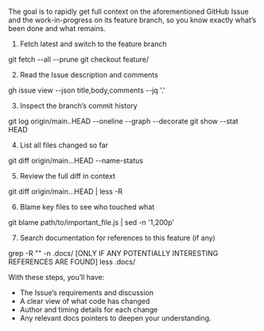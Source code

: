 The goal is to rapidly get full context on the aforementioned GitHub Issue and the work-in-progress on its feature branch, so you know exactly what’s been done and what remains.

1. Fetch latest and switch to the feature branch

git fetch --all --prune
git checkout feature/<branch-name>

2. Read the Issue description and comments

gh issue view <issue-number> --json title,body,comments --jq '.'

3. Inspect the branch’s commit history

git log origin/main..HEAD --oneline --graph --decorate
git show --stat HEAD

4. List all files changed so far

git diff origin/main...HEAD --name-status

5. Review the full diff in context

git diff origin/main...HEAD | less -R

6. Blame key files to see who touched what

git blame path/to/important_file.js | sed -n '1,200p'

7. Search documentation for references to this feature (if any)

grep -R "<search-term>" -n .docs/
[ONLY IF ANY POTENTIALLY INTERESTING REFERENCES ARE FOUND] less .docs/<file-name>

With these steps, you’ll have:

- The Issue’s requirements and discussion
- A clear view of what code has changed
- Author and timing details for each change
- Any relevant docs pointers to deepen your understanding.
